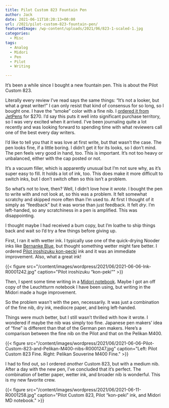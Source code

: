 ```yaml
---
title: Pilot Custom 823 Fountain Pen
author: Jack
date: 2021-06-11T10:20:13+00:00
url: /2021/pilot-custom-823-fountain-pen/
featuredImage: /wp-content/uploads/2021/06/823-1-scaled-1.jpg
categories:
  - Misc
tags:
  - Analog
  - Midori
  - Pen
  - Pilot
  - Writing

---
```

<!--kg-card-begin: html-->It’s been a while since I bought a new fountain pen. This is about the Pilot Custom 823.

Literally every review I’ve read says the same things: “It’s not a looker, but what a great writer!” I can only resist that kind of consensus for so long, so I bought one. I have the “smoke” color with a fine nib. I&nbsp;[ordered it from JetPens][1]&nbsp;for $270. I’d say this puts it well into significant purchase territory, so I was very excited when it arrived. I’ve been journaling quite a lot recently and was looking forward to spending time with what reviewers call one of the best every day writers.

I’d like to tell you that it was love at first write, but that wasn’t the case. The pen looks fine, if a little boring. I didn’t get it for its looks, so I don’t mind. The pen feels very good in hand, too. This is important. It’s not too heavy or unbalanced, either with the cap posted or not.

It’s a vacuum filler, which is apparently unusual but I’m not sure why, as it’s super easy to fill. It holds a lot of ink, too. This does make it more difficult to switch inks, but I don’t switch often so this isn&#8217;t a problem.

So what’s not to love, then? Well, I didn&#8217;t love how it&nbsp;_wrote_. I bought the pen to write with and not look at, so this was a problem. It felt somewhat scratchy and skipped more often than I&#8217;m used to. At first I thought of it simply as “feedback” but it was worse than just feedback. It felt&nbsp;_dry_. I’m left-handed, so any scratchiness in a pen is amplified. This was disappointing.

I thought maybe I had received a bum copy, but I’m loathe to ship things back and wait so I&#8217;d try a few things before giving up.

First, I ran it with wetter ink. I typically use one of the quick-drying Nooder inks like&nbsp;[Bernanke Blue][2], but thought something wetter might fare better. I ordered [Pilot iroshizuku kon-pecki][3] ink and it was an immediate improvement. Also, what a great ink!

{{< figure src="/content/images/wordpress/2021/06/2021-06-06-Ink-R0001242.jpg" caption="Pilot iroshizuku &#8220;kon-peki&#8221;" >}}


Then, I spent some time writing in a [Midori notebook][4]. Maybe I got an off copy of the Leuchtturm notebook I have been using, but writing in the Midori made a huge improvement.

So the problem wasn&#8217;t with the pen, necessarily. It was just a combination of the fine nib, dry ink, mediocre paper, and being left-handed.

Things were much better, but I still wasn&#8217;t thrilled with how it wrote. I wondered if maybe the nib was simply too fine. Japanese pen makers&#8217; idea of &#8220;fine&#8221; is different than that of the German pen makers. Here&#8217;s a comparison between the fine nib on the Pilot and that on the Pelikan M400.

{{< figure src="/content/images/wordpress/2021/06/2021-06-06-Pilot-Custom-823-and-Pelikan-M400-nibs-R0001247.jpg" caption="Left: Pilot Custom 823 Fine. Right: Pelikan Souverine M400 Fine." >}}



I had to find out, so I ordered _another_ Custom 823, but with a medium nib. After a day with the new pen, I&#8217;ve concluded that it&#8217;s perfect. The combination of better paper, wetter ink, and broader nib is wonderful. This is my new favorite crew.

{{< figure src="/content/images/wordpress/2021/06/2021-06-11-R0001258.jpg" caption="Pilot Custom 823, Pilot &#8220;kon-peki&#8221; ink, and Midori MD notebook." >}}



 [1]: https://www.jetpens.com/Pilot-Custom-823-Fountain-Pen-Black-Body-Fine-Nib/pd/21024
 [2]: https://noodlersink.com/product/19067-bernanke-blue/
 [3]: https://www.jetpens.com/Pilot-Iroshizuku-Kon-peki-Ink-Deep-Azure-Blue-50-ml-Bottle/pd/3511?msclkid=2ab245d01fe4137b9da42513776f1417&utm_source=bing&utm_medium=cpc&utm_campaign=Product%20Ads(BSC)&utm_term=1100002029978&utm_content=Ad%20group%20%231
 [4]: https://www.midori-japan.co.jp/md/en/products/mdnote/